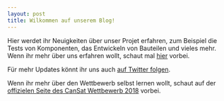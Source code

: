 ```yaml
---
layout: post
title: Wilkommen auf unserem Blog!
---
```


Hier werdet ihr Neuigkeiten über unser Projet erfahren, zum Beispiel die Tests von Komponenten, 
das Entwickeln von Bauteilen und vieles mehr. 
Wenn ihr mehr über uns erfahren wollt, schaut mal [hier](https://apoapsishgv.github.io/about/) vorbei.

Für mehr Updates könnt ihr uns auch [auf Twitter folgen](https://twitter.com/Apoapsis_HGV).

Wenn ihr mehr über den Wettbewerb selbst lernen wollt, schaut auf der [offizielen Seite des CanSat Wettbewerb 2018](https://www.cansat.de/) vorbei.

